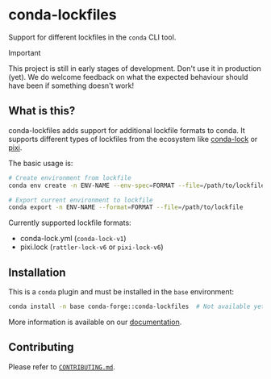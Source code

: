 # conda-lockfiles

Support for different lockfiles in the `conda` CLI tool.

> [!IMPORTANT]
> This project is still in early stages of development. Don't use it in production (yet).
> We do welcome feedback on what the expected behaviour should have been if something doesn't work!

<!-- start-main-content -->
## What is this?

conda-lockfiles adds support for additional lockfile formats to conda. It supports different types of lockfiles
from the ecosystem like [conda-lock](https://github.com/conda/conda-lock) or [pixi](https://github.com/prefix-dev/pixi).

The basic usage is:

```bash
# Create environment from lockfile
conda env create -n ENV-NAME --env-spec=FORMAT --file=/path/to/lockfile

# Export current environment to lockfile
conda export -n ENV-NAME --format=FORMAT --file=/path/to/lockfile
```

Currently supported lockfile formats:

- conda-lock.yml (`conda-lock-v1`)
- pixi.lock (`rattler-lock-v6` or `pixi-lock-v6`)

## Installation

This is a `conda` plugin and must be installed in the `base` environment:

```bash
conda install -n base conda-forge::conda-lockfiles  # Not available yet
```

<!-- end-main-content -->

More information is available on our [documentation](https://conda-incubator.github.io/conda-lockfiles/).

## Contributing

Please refer to [`CONTRIBUTING.md`](/CONTRIBUTING.md).
